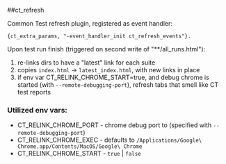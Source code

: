 ##ct_refresh

Common Test refresh plugin, registered as event handler:
```
{ct_extra_params, "-event_handler_init ct_refresh_events"}.
```

Upon test run finish (triggered on second write of "**/all_runs.html"):

1. re-links dirs to have a "latest" link for each suite
2. copies `index.html` -> `latest_index.html`, with new links in place
3. if env var CT_RELINK_CHROME_START=true, and debug chrome is started (with `--remote-debugging-port`), refresh tabs that smell like CT test reports

### Utilized env vars:
* CT_RELINK_CHROME_PORT - chrome debug port to (specified with `--remote-debugging-port`)
* CT_RELINK_CHROME_EXEC - defaults to `/Applications/Google\ Chrome.app/Contents/MacOS/Google\ Chrome`
* CT_RELINK_CHROME_START - `true` | `false`

